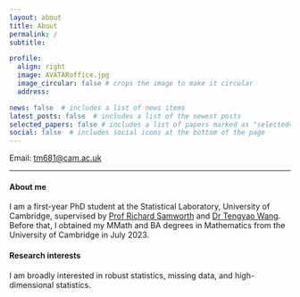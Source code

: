 ```yaml
---
layout: about
title: About
permalink: /
subtitle:

profile:
  align: right
  image: AVATARoffice.jpg
  image_circular: false # crops the image to make it circular
  address: 

news: false  # includes a list of news items
latest_posts: false  # includes a list of the newest posts
selected_papers: false # includes a list of papers marked as "selected={true}"
social: false  # includes social icons at the bottom of the page
---
```

Email: [tm681@cam.ac.uk](mailto:tm681@cam.ac.uk)

---

#### About me
I am a first-year PhD student at the Statistical Laboratory, University of Cambridge, supervised by [Prof Richard Samworth](https://www.statslab.cam.ac.uk/~rjs57/) and [Dr Tengyao Wang](https://personal.lse.ac.uk/wangt60/). Before that, I obtained my MMath and BA degrees in Mathematics from the University of Cambridge in July 2023.

#### Research interests
I am broadly interested in robust statistics, missing data, and high-dimensional statistics.


